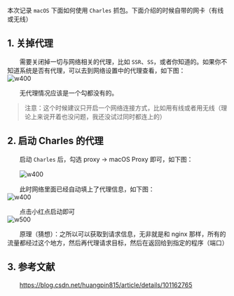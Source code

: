 本次记录 `macOS` 下面如何使用 `Charles` 抓包。下面介绍的时候自带的网卡（有线或无线）

## 1. 关掉代理

　　需要关闭掉一切与网络相关的代理，比如 `SSR`、`SS`，或者你知道的。如果你不知道系统是否有代理，可以去到网络设置中的代理查看，如下图：  
![w400](http://img.lsof.fun/2020-03-06-15835059347431.jpg)

　　无代理情况应该是一个勾都没有的。

> 注意：这个时候建议只开启一个网络连接方式，比如用有线或者用无线（理论上来说开着也没问题，我还没试过同时都连上的）
>

## 2. 启动 Charles 的代理

　　启动 `Charles` 后，勾选 proxy -> macOS Proxy 即可，如下图：

　　![w400](http://img.lsof.fun/2020-03-06-15835062898178.jpg)

　　此时网络里面已经自动填上了代理信息，如下图：  
![w400](http://img.lsof.fun/2020-03-06-15835063482187.jpg)

　　点击小红点启动即可  
![w500](http://img.lsof.fun/2020-03-06-15835066577138.jpg)

　　原理（猜想）：之所以可以获取到请求信息，无非就是和 nginx 那样，所有的流量都经过这个地方，然后再代理请求目标，然后在返回给到指定的程序（端口）

## 3. 参考文献

　　https://blog.csdn.net/huangpin815/article/details/101162765
